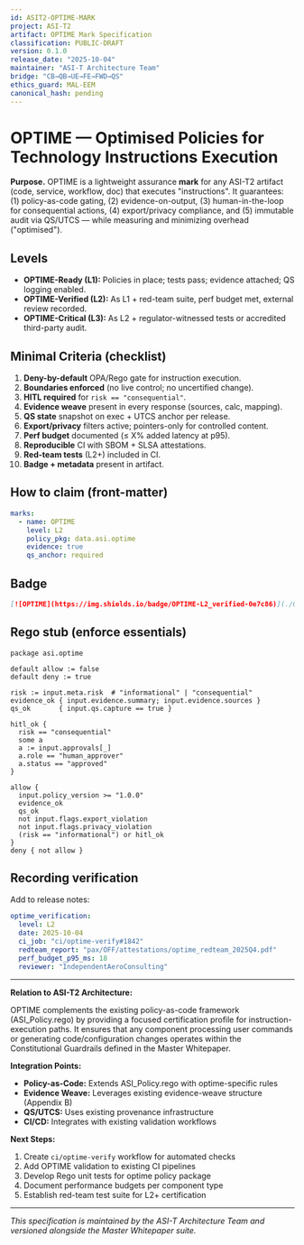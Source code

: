 ```yaml
---
id: ASIT2-OPTIME-MARK
project: ASI-T2
artifact: OPTIME Mark Specification
classification: PUBLIC-DRAFT
version: 0.1.0
release_date: "2025-10-04"
maintainer: "ASI-T Architecture Team"
bridge: "CB→QB→UE→FE→FWD→QS"
ethics_guard: MAL-EEM
canonical_hash: pending
---
```


# OPTIME — Optimised Policies for Technology Instructions Execution

**Purpose.** OPTIME is a lightweight assurance **mark** for any ASI-T2 artifact (code, service, workflow, doc) that executes "instructions". It guarantees: (1) policy-as-code gating, (2) evidence-on-output, (3) human-in-the-loop for consequential actions, (4) export/privacy compliance, and (5) immutable audit via QS/UTCS — while measuring and minimizing overhead ("optimised").

## Levels
- **OPTIME-Ready (L1):** Policies in place; tests pass; evidence attached; QS logging enabled.
- **OPTIME-Verified (L2):** As L1 + red-team suite, perf budget met, external review recorded.
- **OPTIME-Critical (L3):** As L2 + regulator-witnessed tests or accredited third-party audit.

## Minimal Criteria (checklist)
1. **Deny-by-default** OPA/Rego gate for instruction execution.
2. **Boundaries enforced** (no live control; no uncertified change).
3. **HITL required** for `risk == "consequential"`.
4. **Evidence weave** present in every response (sources, calc, mapping).
5. **QS state** snapshot on exec + UTCS anchor per release.
6. **Export/privacy** filters active; pointers-only for controlled content.
7. **Perf budget** documented (≤ X% added latency at p95).
8. **Reproducible** CI with SBOM + SLSA attestations.
9. **Red-team tests** (L2+) included in CI.
10. **Badge + metadata** present in artifact.

## How to claim (front-matter)
```yaml
marks:
  - name: OPTIME
    level: L2
    policy_pkg: data.asi.optime
    evidence: true
    qs_anchor: required
```

## Badge

```markdown
[![OPTIME](https://img.shields.io/badge/OPTIME-L2_verified-0e7c86)](./OPTIME_MARK.md)
```

## Rego stub (enforce essentials)

```rego
package asi.optime

default allow := false
default deny := true

risk := input.meta.risk  # "informational" | "consequential"
evidence_ok { input.evidence.summary; input.evidence.sources }
qs_ok       { input.qs.capture == true }

hitl_ok {
  risk == "consequential"
  some a
  a := input.approvals[_]
  a.role == "human_approver"
  a.status == "approved"
}

allow {
  input.policy_version >= "1.0.0"
  evidence_ok
  qs_ok
  not input.flags.export_violation
  not input.flags.privacy_violation
  (risk == "informational") or hitl_ok
}
deny { not allow }
```

## Recording verification

Add to release notes:

```yaml
optime_verification:
  level: L2
  date: 2025-10-04
  ci_job: "ci/optime-verify#1842"
  redteam_report: "pax/OFF/attestations/optime_redteam_2025Q4.pdf"
  perf_budget_p95_ms: 18
  reviewer: "IndependentAeroConsulting"
```

---

**Relation to ASI-T2 Architecture:**

OPTIME complements the existing policy-as-code framework (ASI_Policy.rego) by providing a focused certification profile for instruction-execution paths. It ensures that any component processing user commands or generating code/configuration changes operates within the Constitutional Guardrails defined in the Master Whitepaper.

**Integration Points:**
- **Policy-as-Code:** Extends ASI_Policy.rego with optime-specific rules
- **Evidence Weave:** Leverages existing evidence-weave structure (Appendix B)
- **QS/UTCS:** Uses existing provenance infrastructure
- **CI/CD:** Integrates with existing validation workflows

**Next Steps:**
1. Create `ci/optime-verify` workflow for automated checks
2. Add OPTIME validation to existing CI pipelines
3. Develop Rego unit tests for optime policy package
4. Document performance budgets per component type
5. Establish red-team test suite for L2+ certification

---

*This specification is maintained by the ASI-T Architecture Team and versioned alongside the Master Whitepaper suite.*
